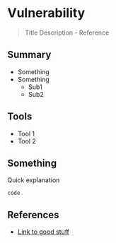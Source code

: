 # Vulnerability

> Title Description - Reference

## Summary

- Something
- Something
  - Sub1
  - Sub2

## Tools 

- Tool 1
- Tool 2

## Something

Quick explanation

```
code
```

## References

- [Link to good stuff](#)
